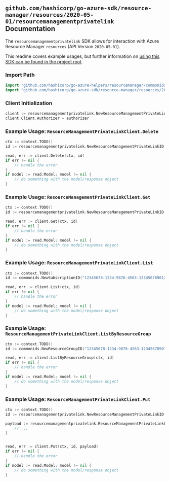 
## `github.com/hashicorp/go-azure-sdk/resource-manager/resources/2020-05-01/resourcemanagementprivatelink` Documentation

The `resourcemanagementprivatelink` SDK allows for interaction with Azure Resource Manager `resources` (API Version `2020-05-01`).

This readme covers example usages, but further information on [using this SDK can be found in the project root](https://github.com/hashicorp/go-azure-sdk/tree/main/docs).

### Import Path

```go
import "github.com/hashicorp/go-azure-helpers/resourcemanager/commonids"
import "github.com/hashicorp/go-azure-sdk/resource-manager/resources/2020-05-01/resourcemanagementprivatelink"
```


### Client Initialization

```go
client := resourcemanagementprivatelink.NewResourceManagementPrivateLinkClientWithBaseURI("https://management.azure.com")
client.Client.Authorizer = authorizer
```


### Example Usage: `ResourceManagementPrivateLinkClient.Delete`

```go
ctx := context.TODO()
id := resourcemanagementprivatelink.NewResourceManagementPrivateLinkID("12345678-1234-9876-4563-123456789012", "example-resource-group", "resourceManagementPrivateLinkValue")

read, err := client.Delete(ctx, id)
if err != nil {
	// handle the error
}
if model := read.Model; model != nil {
	// do something with the model/response object
}
```


### Example Usage: `ResourceManagementPrivateLinkClient.Get`

```go
ctx := context.TODO()
id := resourcemanagementprivatelink.NewResourceManagementPrivateLinkID("12345678-1234-9876-4563-123456789012", "example-resource-group", "resourceManagementPrivateLinkValue")

read, err := client.Get(ctx, id)
if err != nil {
	// handle the error
}
if model := read.Model; model != nil {
	// do something with the model/response object
}
```


### Example Usage: `ResourceManagementPrivateLinkClient.List`

```go
ctx := context.TODO()
id := commonids.NewSubscriptionID("12345678-1234-9876-4563-123456789012")

read, err := client.List(ctx, id)
if err != nil {
	// handle the error
}
if model := read.Model; model != nil {
	// do something with the model/response object
}
```


### Example Usage: `ResourceManagementPrivateLinkClient.ListByResourceGroup`

```go
ctx := context.TODO()
id := commonids.NewResourceGroupID("12345678-1234-9876-4563-123456789012", "example-resource-group")

read, err := client.ListByResourceGroup(ctx, id)
if err != nil {
	// handle the error
}
if model := read.Model; model != nil {
	// do something with the model/response object
}
```


### Example Usage: `ResourceManagementPrivateLinkClient.Put`

```go
ctx := context.TODO()
id := resourcemanagementprivatelink.NewResourceManagementPrivateLinkID("12345678-1234-9876-4563-123456789012", "example-resource-group", "resourceManagementPrivateLinkValue")

payload := resourcemanagementprivatelink.ResourceManagementPrivateLinkLocation{
	// ...
}


read, err := client.Put(ctx, id, payload)
if err != nil {
	// handle the error
}
if model := read.Model; model != nil {
	// do something with the model/response object
}
```
